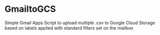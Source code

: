 # GmailtoGCS
Simple Gmail Apps Script to upload multiple .csv to Google Cloud Storage based on labels applied with standard filters set on the mailbox
